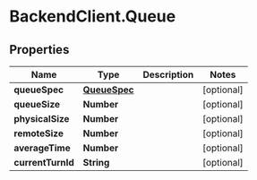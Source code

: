 # BackendClient.Queue

## Properties

Name | Type | Description | Notes
------------ | ------------- | ------------- | -------------
**queueSpec** | [**QueueSpec**](QueueSpec.md) |  | [optional] 
**queueSize** | **Number** |  | [optional] 
**physicalSize** | **Number** |  | [optional] 
**remoteSize** | **Number** |  | [optional] 
**averageTime** | **Number** |  | [optional] 
**currentTurnId** | **String** |  | [optional] 


